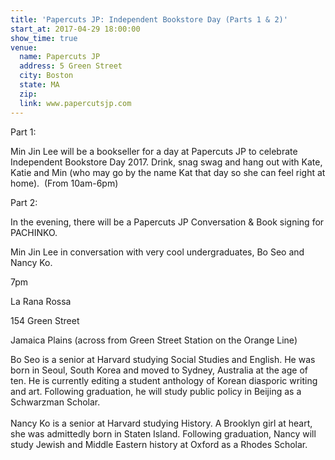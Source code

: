 ```yaml
---
title: 'Papercuts JP: Independent Bookstore Day (Parts 1 & 2)'
start_at: 2017-04-29 18:00:00
show_time: true
venue:
  name: Papercuts JP
  address: 5 Green Street
  city: Boston
  state: MA
  zip:
  link: www.papercutsjp.com
---
```



Part 1:

Min Jin Lee will be a bookseller for a day at Papercuts JP to celebrate Independent Bookstore Day 2017. Drink, snag swag and hang out with Kate, Katie and Min (who may go by the name Kat that day so she can feel right at home). &nbsp;(From 10am-6pm)

Part 2:

In the evening, there will be a Papercuts JP Conversation & Book signing for PACHINKO.

Min Jin Lee in conversation with very cool undergraduates, Bo Seo and Nancy Ko.

7pm

La Rana Rossa

154 Green Street

Jamaica Plains (across from Green Street Station on the Orange Line)

Bo Seo is a senior at Harvard studying Social Studies and English. He was born in Seoul, South Korea and moved to Sydney, Australia at the age of ten. He is currently editing a student anthology of Korean diasporic writing and art. Following graduation, he will study public policy in Beijing as a Schwarzman Scholar.
<br>
<br>Nancy Ko is a senior at Harvard studying History. A Brooklyn girl at heart, she was admittedly born in Staten Island. Following graduation, Nancy will study Jewish and Middle Eastern history at Oxford as a Rhodes Scholar.